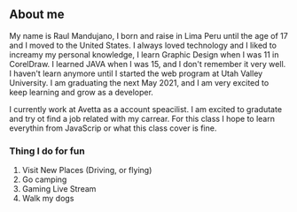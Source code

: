 ## About me

My name is Raul Mandujano, I born and raise in Lima Peru until the age of 17 and I moved to the United States. I always loved technology and I liked to increamy my personal knowledge, I learn Graphic Design when I was 11 in CorelDraw. I learned JAVA when I was 15, and I don't remember it very well. I haven't learn anymore until I started the web program at Utah Valley University. I am graduating the next May 2021, and I am very excited to keep learning and grow as a developer.

I currently work at Avetta as a account speacilist. I am excited to gradutate and try ot find a job related with my carrear. For this class I hope to learn everythin from JavaScrip or what this class cover is fine. 

### Thing I do for fun

1. Visit New Places (Driving, or flying)
2. Go camping
3. Gaming Live Stream
4. Walk my dogs
